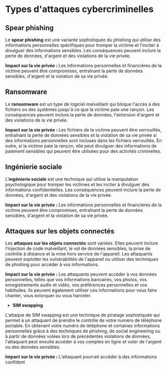 # Types d'attaques cybercriminelles

## Spear phishing

Le **spear phishing** est une variante sophistiquée du phishing qui utilise des informations personnelles spécifiques pour tromper la victime et l'inciter à divulguer des informations sensibles. Les conséquences peuvent inclure la perte de données, d'argent et des violations de la vie privée.

**Impact sur la vie privée :** Les informations personnelles et financières de la victime peuvent être compromises, entraînant la perte de données sensibles, d'argent et la violation de sa vie privée.

## Ransomware

Le **ransomware** est un type de logiciel malveillant qui bloque l'accès à des fichiers ou des systèmes jusqu'à ce que la victime paie une rançon. Les conséquences peuvent inclure la perte de données, l'extorsion d'argent et des violations de la vie privée.

**Impact sur la vie privée :** Les fichiers de la victime peuvent être verrouillés, entraînant la perte de données sensibles et la violation de sa vie privée si des informations personnelles sont incluses dans les fichiers verrouillés. En outre, si la victime paie la rançon, elle peut divulguer des informations de paiement sensibles qui peuvent être utilisées pour des activités criminelles.

## Ingénierie sociale

L'**ingénierie sociale** est une technique qui utilise la manipulation psychologique pour tromper les victimes et les inciter à divulguer des informations confidentielles. Les conséquences peuvent inclure la perte de données, d'argent et des violations de la vie privée.

**Impact sur la vie privée :** Les informations personnelles et financières de la victime peuvent être compromises, entraînant la perte de données sensibles, d'argent et la violation de sa vie privée.

## Attaques sur les objets connectés

Les **attaques sur les objets connectés** sont variées. Elles peuvent inclure l'injection de code malveillant, le vol de données sensibles, la prise de contrôle à distance et la mise hors service de l'appareil. Les attaquants peuvent exploiter les vulnérabilités de l'appareil ou utiliser des techniques de phishing pour accéder à vos informations.

**Impact sur la vie privée :** Les attaquants peuvent accéder à vos données personnelles, telles que vos informations bancaires, vos photos, vos enregistrements audio et vidéo, vos préférences personnelles et vos habitudes. Ils peuvent également utiliser ces informations pour vous faire chanter, vous extorquer ou vous harceler.

- **SIM swapping**

L'attaque de SIM swapping est une technique de piratage sophistiquée qui permet à un attaquant de prendre le contrôle de votre numéro de téléphone portable. En obtenant votre numéro de téléphone et certaines informations personnelles grâce à des techniques de phishing, de social engineering ou à partir de données volées lors de précédentes violations de données, l'attaquant peut ensuite accéder à vos comptes en ligne et voler de l'argent ou des données sensibles.

  **Impact sur la vie privée :** L'attaquant pourrait accéder à des informations confident
